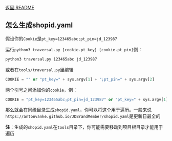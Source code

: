  [返回 README](../README.md) 

##  怎么生成shopid.yaml

假设你的`Cookie`是`pt_key=123465abc;pt_pin=jd_123987`

运行`python3 traversal.py [cookie.pt_key] [cookie.pt_pin]`例：

````bash
python3 traversal.py 123465abc jd_123987
````

或者在`tools/traversal.py`里编辑

```python
COOKIE = "" or "pt_key=" + sys.argv[1] + ";pt_pin=" + sys.argv[2]
```

两个引号之间添加你的`cookie`，例：

```python
COOKIE = "pt_key=123465abc;pt_pin=jd_123987" or "pt_key=" + sys.argv[1] + ";pt_pin=" + sys.argv[2]
```

那么就会在同级目录生成`shopid.yaml`，你可以将这个用于遍历。一般来说`https://antonvanke.github.io/JDBrandMember/shopid.yaml`是更新日最全的

**注**：生成的`shopid.yaml`在`tools`目录下，你可能需要移动到项目根目录才能用于遍历

